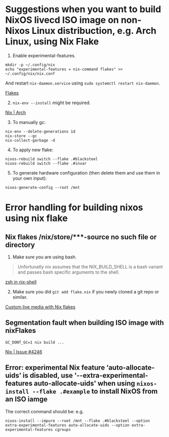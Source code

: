 # Suggestions when you want to build NixOS livecd ISO image on non-Nixos Linux distribuction, e.g. Arch Linux, using Nix Flake

1. Enable experimental-features.   

```
mkdir -p ~/.config/nix
echo "experimental-features = nix-command flakes" >> ~/.config/nix/nix.conf
```

And restart ``nix-daemon.service`` using ``sudo systemctl restart nix-daemon``.   

[Flakes](https://nixos.wiki/wiki/Flakes)   

2. ``nix-env --install`` might be required.   

[Nix | Arch](https://wiki.archlinux.org/title/Nix)

3. To manually gc:

```
nix-env --delete-generations 1d
nix-store --gc
nix-collect-garbage -d
```

4. To apply new flake:

```
nixos-rebuild switch --flake .#blacksteel
nixos-rebuild switch --flake .#invar
```

5. To generate hardware configuration (then delete them and use them in your own input):

```
nixos-generate-config --root /mnt
```

# Error handling for building nixos using nix flake   

## Nix flakes /nix/store/***-source no such file or directory   

1. Make sure you are using bash.   

> Unfortunatly nix assumes that the NIX_BUILD_SHELL is a bash variant and passes bash specific arguments to the shell.   

[zsh in nix-shell](https://github.com/chisui/zsh-nix-shell)   

2. Make sure you did ``git add flake.nix`` if you newly cloned a git repo or similar.   

[Custom live media with Nix flakes](https://hoverbear.org/blog/nix-flake-live-media/)   

## Segmentation fault when building ISO image with nixFlakes   

```
GC_DONT_GC=1 nix build ...
```

[Nix | Issue #4246](https://github.com/NixOS/nix/issues/4246)   

## Error: experimental Nix feature ‘auto-allocate-uids’ is disabled, use '--extra-experimental-features auto-allocate-uids' when using ``nixos-install --flake .#example`` to install NixOS from an ISO iamge   

The correct command should be: e.g.   

```
nixos-install --impure --root /mnt --flake .#blacksteel --option extra-experimental-features auto-allocate-uids --option extra-experimental-features cgroups
```
